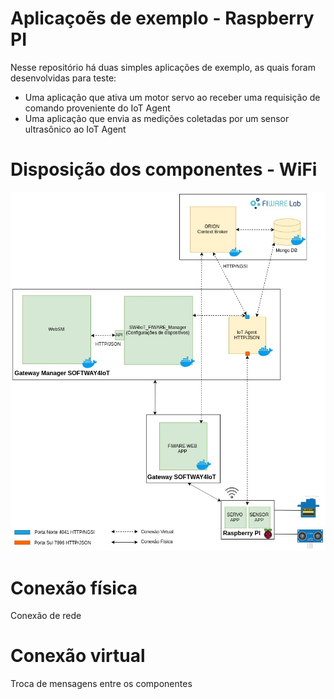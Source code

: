 # Aplicaçoẽs de exemplo - Raspberry PI 
Nesse repositório há duas simples aplicações de exemplo, as quais foram desenvolvidas para teste: 
 * Uma aplicação que ativa um motor servo ao receber uma requisição de comando proveniente do IoT Agent
 * Uma aplicação que envia as medições coletadas por um sensor ultrasônico ao IoT Agent

# Disposição dos componentes - WiFi
![](/FIWARE/ThingsApps_Raspberrypi_WIFI/Docs/images/Disposição_dos_Componentes-WiFi.jpg)
# Conexão física
Conexão de rede
# Conexão virtual
Troca de mensagens entre os componentes
